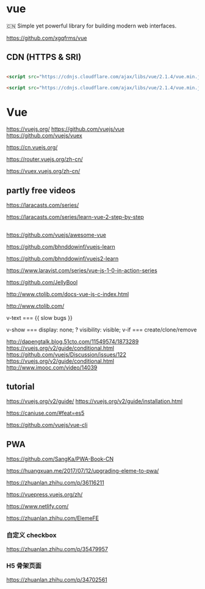 # vue

:cn: Simple yet powerful library for building modern web interfaces.

https://github.com/xgqfrms/vue


## CDN (HTTPS & SRI)

```html

<script src="https://cdnjs.cloudflare.com/ajax/libs/vue/2.1.4/vue.min.js"></script>

<script src="https://cdnjs.cloudflare.com/ajax/libs/vue/2.1.4/vue.min.js" integrity="sha256-7rvZ8brPuQuaC9GzcDQIheBFtmJSGg9S/MndBv24GtQ=" crossorigin="anonymous"></script>

```


# Vue

https://vuejs.org/
https://github.com/vuejs/vue
https://github.com/vuejs/vuex


https://cn.vuejs.org/

https://router.vuejs.org/zh-cn/

https://vuex.vuejs.org/zh-cn/



## partly free videos

https://laracasts.com/series/

https://laracasts.com/series/learn-vue-2-step-by-step


##

https://github.com/vuejs/awesome-vue

https://github.com/bhnddowinf/vuejs-learn

https://github.com/bhnddowinf/vuejs2-learn



https://www.laravist.com/series/vue-js-1-0-in-action-series

https://github.com/JellyBool

http://www.ctolib.com/docs-vue-js-c-index.html


http://www.ctolib.com/




v-text === {{ slow bugs }}

v-show === display: none; ? visibility: visible;
v-if === create/clone/remove

http://dapengtalk.blog.51cto.com/11549574/1873289
https://vuejs.org/v2/guide/conditional.html
https://github.com/vuejs/Discussion/issues/122
https://vuejs.org/v2/guide/conditional.html
http://www.imooc.com/video/14039


## tutorial

https://vuejs.org/v2/guide/
https://vuejs.org/v2/guide/installation.html

https://caniuse.com/#feat=es5


https://github.com/vuejs/vue-cli


## PWA

https://github.com/SangKa/PWA-Book-CN

https://huangxuan.me/2017/07/12/upgrading-eleme-to-pwa/


https://zhuanlan.zhihu.com/p/36116211

https://vuepress.vuejs.org/zh/

https://www.netlify.com/


https://zhuanlan.zhihu.com/ElemeFE

### 自定义 checkbox

https://zhuanlan.zhihu.com/p/35479957


### H5 骨架页面

https://zhuanlan.zhihu.com/p/34702561
